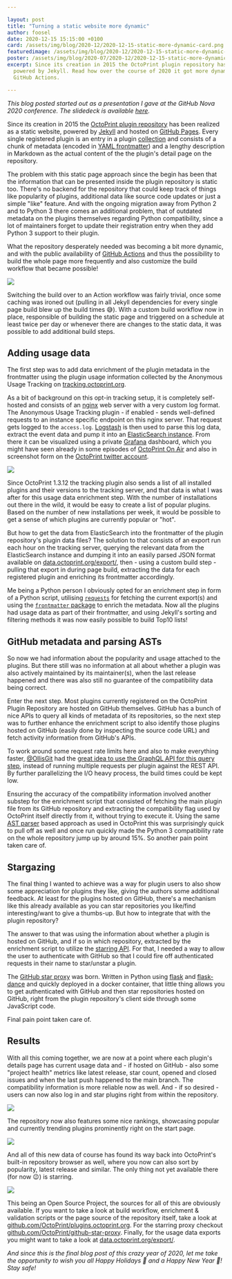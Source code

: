 ```yaml
---

layout: post
title: "Turning a static website more dynamic"
author: foosel
date: 2020-12-15 15:15:00 +0100
card: /assets/img/blog/2020-12/2020-12-15-static-more-dynamic-card.png
featuredimage: /assets/img/blog/2020-12/2020-12-15-static-more-dynamic-card.png
poster: /assets/img/blog/2020-07/2020-12/2020-12-15-static-more-dynamic-poster.png
excerpt: Since its creation in 2015 the OctoPrint plugin repository has been a static page
  powered by Jekyll. Read how over the course of 2020 it got more dynamic through the power of 
  GitHub Actions.

---
```


*This blog posted started out as a presentation I gave at the GitHub Nova 2020 conference.
The slidedeck is available [here](https://octoprint.org/slides/nova2020.pdf).*

Since its creation in 2015 the [OctoPrint plugin repository](https://plugins.octoprint.org) 
has been realized as a static website, powered by [Jekyll](https://jekyllrb.com/) and 
hosted on [GitHub Pages](https://pages.github.com/). Every single registered plugin is
an entry in a plugin [collection](https://jekyllrb.com/docs/collections/) and consists 
of a chunk of metadata (encoded in [YAML frontmatter](https://jekyllrb.com/docs/front-matter/))
and a lengthy description in Markdown as the actual content of the the plugin's detail
page on the repository.

The problem with this static page approach since the begin has been that the information
that can be presented inside the plugin repository is static too. There's no backend for
the repository that could keep track of things like popularity of plugins, additional
data like source code updates or just a simple "like" feature. And with the ongoing
migration away from Python 2 and to Python 3 there comes an additional problem, that of
outdated metadata on the plugins themselves regarding Python compatibility, since a lot
of maintainers forget to update their registration entry when they add Python 3 support to 
their plugin.

What the repository desperately needed was becoming a bit more dynamic, and with the public
availability of [GitHub Actions](https://docs.github.com/en/free-pro-team@latest/actions) 
and thus the possibility to build the whole page more frequently and also customize the 
build workflow that became possible!

<div class="row-fluid" style="margin-bottom: 10px">
    <div class="span12">
        <a href="/assets/img/blog/2020-12/2020-12-15-static-more-dynamic-build.png" data-lightbox="{{ page.id }}" data-title="An example run of the custom build workflow"><img src="/assets/img/blog/2020-12/2020-12-15-static-more-dynamic-build.png"></a>
    </div>
</div>

Switching the build over to an Action workflow was fairly trivial, once some caching was
ironed out (pulling in all Jekyll dependencies for every single page build blew up the
build times 😅). With a custom build workflow now in place, responsible of building
the static page and triggered on a schedule at least twice per day or whenever there are
changes to the static data, it was possible to add additional build steps. 

## Adding usage data

The first step was to add data enrichment of the plugin metadata in the frontmatter using 
the plugin usage information collected by the Anonymous Usage Tracking on 
[tracking.octoprint.org](https://tracking.octoprint.org).

As a bit of background on this opt-in tracking setup, it is completely self-hosted and 
consists of an [nginx](https://www.nginx.com/) web server with a very custom log format. 
The Anonymous Usage Tracking plugin - if enabled - sends well-defined requests to an 
instance specific endpoint on this nginx server. That request
gets logged to the `access.log`. [Logstash](https://www.elastic.co/logstash) is then used to parse this log data, extract
the event data and pump it into an [ElasticSearch instance](https://www.elastic.co/elasticsearch/). From there it can be visualized
using a private [Grafana](https://grafana.com/) dashboard, which you might have seen already in some episodes
of [OctoPrint On Air](https://www.youtube.com/watch?v=fjvqoVsFRsg&list=PL9j2DtsIPVkOFIMRrnnbXsnXtQmwj1IId) and also in screenshot form on the [OctoPrint twitter account](https://twitter.com/OctoPrint3D).

<div class="row-fluid" style="margin-bottom: 10px">
    <div class="span12">
        <a href="/assets/img/blog/2020-12/2020-12-15-static-more-dynamic-usage.png" data-lightbox="{{ page.id }}" data-title="An example run of the custom build workflow"><img src="/assets/img/blog/2020-12/2020-12-15-static-more-dynamic-usage.png"></a>
    </div>
</div>

Since OctoPrint 1.3.12 the tracking plugin also sends a list of all installed plugins and
their versions to the tracking server, and that data is what I was after for this
usage data enrichment step. With the number of installations out there in the wild, it
would be easy to create a list of popular plugins. Based on the number of new installations
per week, it would be possible to get a sense of which plugins are currently popular or
"hot".

But how to get the data from ElasticSearch into the frontmatter of the plugin repository's
plugin data files? The solution to that consists of an export run each hour on the tracking
server, querying the relevant data from the ElasticSearch instance and dumping it into an easily
parsed JSON format available on [data.octoprint.org/export/](https://data.octoprint.org/export/),
then - using a custom build step - pulling that export in during page build, extracting
the data for each registered plugin and enriching its frontmatter accordingly.

Me being a Python person I obviously opted for an enrichment step in form of a Python script,
utilising [`requests`](https://requests.readthedocs.io/en/master/) for fetching the current 
export(s) and using the [`frontmatter` package](https://pypi.org/project/python-frontmatter/)
to enrich the metadata. Now all the plugins had usage data as part of their 
frontmatter, and using Jekyll's sorting and filtering methods it was now easily possible
to build Top10 lists!

## GitHub metadata and parsing ASTs

So now we had information about the popularity and usage attached to the plugins. But 
there still was no information at all about whether a plugin was also actively maintained
by its maintainer(s), when the last release happened and there was also still no guarantee
of the compatibility data being correct.

Enter the next step. Most plugins currently registered on the OctoPrint Plugin Repository
are hosted on GitHub themselves. GitHub has a bunch of nice APIs to query all kinds of
metadata of its repositories, so the next step was to further enhance the enrichment script
to also identify those plugins hosted on GitHub (easily done by inspecting the source code
URL) and fetch activity information from GitHub's APIs.

To work around some request rate limits here and also to make everything faster, [@OllisGit](https://github.com/OllisGit) 
had the [great idea to use the GraphQL API for this query step](https://github.com/OctoPrint/plugins.octoprint.org/pull/489),
instead of running multiple requests per plugin against the REST API. By further parallelizing
the I/O heavy process, the build times could be kept low.

Ensuring the accuracy of the compatibility information involved another substep for the enrichment script that consisted
of fetching the main plugin file from its GitHub repository and extracting the compatibility
flag used by OctoPrint itself directly from it, without trying to execute it. Using the same
[AST parser](https://docs.python.org/3/library/ast.html) based approach as used in OctoPrint this was surprisingly quick to pull off as well
and once run quickly made the Python 3 compatibility rate on the whole repository jump up by around
15%. So another pain point taken care of.

## Stargazing

The final thing I wanted to achieve was a way for plugin users to also show some appreciation
for plugins they like, giving the authors some additional feedback. At least for the plugins 
hosted on GitHub, there's a mechanism like this already available as you can star repositories
you like/find interesting/want to give a thumbs-up. But how to integrate that with the plugin
repository?

The answer to that was using the information about whether a plugin is hosted on GitHub,
and if so in which repository, extracted by the enrichment script to utilize the [starring API](https://docs.github.com/en/free-pro-team@latest/rest/reference/activity#starring). For that, I needed a way to
allow the user to authenticate with GitHub so that I could fire off authenticated requests
in their name to star/unstar a plugin.

The [GitHub star proxy](https://github.com/OctoPrint/github-star-proxy) was born. Written 
in Python using [flask](https://flask.palletsprojects.com/en/1.1.x/) and 
[flask-dance](https://flask-dance.readthedocs.io/en/latest/) and quickly deployed in a 
docker container, that little thing allows you to get authenticated with GitHub and then star
repositories hosted on GitHub, right from the plugin repository's client side through some
JavaScript code.

Final pain point taken care of.

## Results

With all this coming together, we are now at a point where each plugin's
details page has current usage data and - if hosted on GitHub - also some "project health"
metrics like latest release, star count, opened and closed issues and when the last push
happened to the main branch. The compatibility information is more reliable now as well. 
And - if so desired - users can now also log in and star plugins right from within the 
repository.

<div class="row-fluid" style="margin-bottom: 10px">
    <div class="span12">
        <a href="/assets/img/blog/2020-12/2020-12-15-static-more-dynamic-plugin.png" data-lightbox="{{ page.id }}" data-title="Each plugin's detail page now offers usage data and - if the plugin is hosted on GitHub - also additional development activity metadata and starring support"><img src="/assets/img/blog/2020-12/2020-12-15-static-more-dynamic-plugin.png"></a>
    </div>
</div>

The repository now also features some nice rankings, showcasing popular and currently trending
plugins prominently right on the start page.

<div class="row-fluid" style="margin-bottom: 10px">
    <div class="span12">
        <a href="/assets/img/blog/2020-12/2020-12-15-static-more-dynamic-top10.png" data-lightbox="{{ page.id }}" data-title="Popular and trending plugins are presented on the repository home page"><img src="/assets/img/blog/2020-12/2020-12-15-static-more-dynamic-top10.png"></a>
    </div>
</div>

And all of this new data of course has found its way back into OctoPrint's built-in 
repository browser as well, where you now can also sort by popularity, latest release and
similar. The only thing not yet available there (for now 😉) is starring.

<div class="row-fluid" style="margin-bottom: 10px">
    <div class="span12">
        <a href="/assets/img/blog/2020-12/2020-12-15-static-more-dynamic-octoprint.png" data-lightbox="{{ page.id }}" data-title="The enriched data is also fed back into OctoPrint's plugin repository browser"><img src="/assets/img/blog/2020-12/2020-12-15-static-more-dynamic-octoprint.png"></a>
    </div>
</div>

This being an Open Source Project, the sources for all of this are obviously available. 
If you want to take a look at build workflow, enrichment & validation scripts or the page 
source of the repository itself, take a look at [github.com/OctoPrint/plugins.octoprint.org](https://github.com/OctoPrint/plugins.octoprint.org).
For the starring proxy checkout [github.com/OctoPrint/github-star-proxy](https://github.com/OctoPrint/github-star-proxy).
Finally, for the usage data exports you might want to take a look at [data.octoprint.org/export/](https://data.octoprint.org/export/).

*And since this is the final blog post of this crazy year of 2020, let me take the opportunity
to wish you all Happy Holidays 🎄 and a Happy New Year 🥂! Stay safe!*
